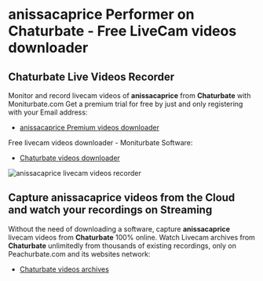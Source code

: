 # anissacaprice Performer on Chaturbate - Free LiveCam videos downloader

## Chaturbate Live Videos Recorder

Monitor and record livecam videos of **anissacaprice** from **Chaturbate** with Moniturbate.com
Get a premium trial for free by just and only registering with your Email address:
* [anissacaprice Premium videos downloader](https://moniturbate.com/request-demo-licence-key.html)

Free livecam videos downloader - Moniturbate Software:
* [Chaturbate videos downloader](https://moniturbate.com/moniturbate-download-software.html)

![anissacaprice livecam videos recorder](https://peachurnet.com/templates/moniturbate-software.png)


## Capture anissacaprice videos from the Cloud and watch your recordings on Streaming

Without the need of downloading a software, capture **anissacaprice** livecam videos from **Chaturbate** 100% online.
Watch Livecam archives from **Chaturbate** unlimitedly from thousands of existing recordings, only on Peachurbate.com and its websites network:
* [Chaturbate videos archives](https://peachurnet.com/)